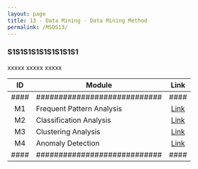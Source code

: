 ```yaml
---
layout: page
title: 13 - Data Mining - Data Mining Method
permalink: /MSDS13/
---
```


<h3>S1S1S1S1S1S1S1S1S1</h3>

xxxxx xxxxx xxxxx

| ID | Module                     |Link|
|:--:|----------------------------|:--:|
|####|############################|####|
| M1 | Frequent Pattern Analysis  |[Link](/02-MSDS-Courses/MSDS11/M1/)|
| M2 | Classification Analysis    |[Link](/02-MSDS-Courses/MSDS11/M2/)|
| M3 | Clustering Analysis        |[Link](/02-MSDS-Courses/MSDS11/M3/)|
| M4 | Anomaly Detection          |[Link](/02-MSDS-Courses/MSDS11/M4/)|
|####|############################|####|

